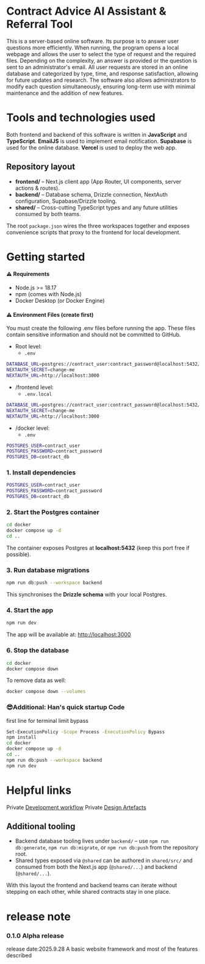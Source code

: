# Contract Advice AI Assistant & Referral Tool

This is a server-based online software.
Its purpose is to answer user questions more efficiently.
When running, the program opens a local webpage and allows the user to select the type of request and the required files. Depending on the complexity, an answer is provided or the question is sent to an administrator's email.
All user requests are stored in an online database and categorized by type, time, and response satisfaction, allowing for future updates and research.
The software also allows administrators to modify each question simultaneously, ensuring long-term use with minimal maintenance and the addition of new features.

# Tools and technologies used

Both frontend and backend of this software is written in __JavaScript__ and __TypeScript__.
__EmailJS__ is used to implement email notification.
__Supabase__ is used for the online database.
__Vercel__ is used to deploy the web app.


## Repository layout

- **frontend/** – Next.js client app (App Router, UI components, server actions & routes).
- **backend/** – Database schema, Drizzle connection, NextAuth configuration, Supabase/Drizzle tooling.
- **shared/** – Cross-cutting TypeScript types and any future utilities consumed by both teams.

The root `package.json` wires the three workspaces together and exposes convenience scripts that proxy to the frontend for local development.

# Getting started

#### ⚠️ Requirements

- Node.js >= 18.17
- npm (comes with Node.js)
- Docker Desktop (or Docker Engine)

#### ⚠️ Environment Files (create first)

You must create the following .env files before running the app.
These files contain sensitive information and should not be committed to GitHub.

- Root level:
  - `.env`
```bash
DATABASE_URL=postgres://contract_user:contract_password@localhost:5432/contract_db
NEXTAUTH_SECRET=change-me
NEXTAUTH_URL=http://localhost:3000

```

- /frontend level:
  - `.env.local`
```bash
DATABASE_URL=postgres://contract_user:contract_password@localhost:5432/contract_db
NEXTAUTH_SECRET=change-me
NEXTAUTH_URL=http://localhost:3000

```

- /docker level:
  - `.env`
```bash
POSTGRES_USER=contract_user
POSTGRES_PASSWORD=contract_password
POSTGRES_DB=contract_db

```

### 1. Install dependencies

```bash
POSTGRES_USER=contract_user
POSTGRES_PASSWORD=contract_password
POSTGRES_DB=contract_db


```

### 2. Start the Postgres container

```bash
cd docker
docker compose up -d
cd ..


```
The container exposes Postgres at __localhost:5432__ (keep this port free if possible).

### 3. Run database migrations

```bash
npm run db:push --workspace backend


```
This synchronises the __Drizzle schema__ with your local Postgres.

### 4. Start the app

```bash
npm run dev


```

The app will be available at: [http://localhost:3000](http://localhost:3000)

### 6. Stop the database

```bash
cd docker
docker compose down


```
To remove data as well:
```bash
docker compose down --volumes


```
### 😎Additional: Han's quick startup Code
first line for terminal limit bypass
```bash
Set-ExecutionPolicy -Scope Process -ExecutionPolicy Bypass
npm install
cd docker
docker compose up -d
cd ..
npm run db:push --workspace backend
npm run dev


```
# Helpful links
Private [Development workflow](https://itgroup25.atlassian.net/wiki/spaces/ITgroup25/folder/25919489)
Private [Design Artefacts](https://itgroup25.atlassian.net/wiki/spaces/ITgroup25/folder/11862053)

## Additional tooling

- Backend database tooling lives under `backend/` – use `npm run db:generate`, `npm run db:migrate`, or `npm run db:push` from the repository root.
- Shared types exposed via `@shared` can be authored in `shared/src/` and consumed from both the Next.js app (`@shared/...`) and backend (`@shared/...`).

With this layout the frontend and backend teams can iterate without stepping on each other, while shared contracts stay in one place.


# release note
### 0.1.0 Alpha release
release date:2025.9.28
A basic website framework and most of the features described

